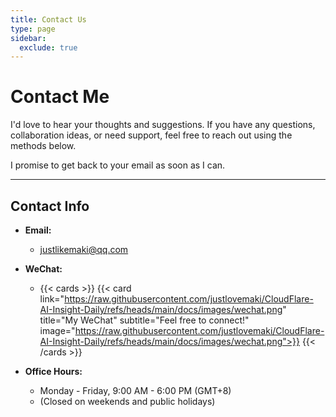 ```yaml
---
title: Contact Us
type: page
sidebar:
  exclude: true
---
```

# Contact Me

I'd love to hear your thoughts and suggestions. If you have any questions, collaboration ideas, or need support, feel free to reach out using the methods below.

I promise to get back to your email as soon as I can.

---

## **Contact Info**

*   **Email:**
    *   [justlikemaki@qq.com](mailto:justlikemaki@qq.com)

*   **WeChat:**
    *   {{< cards >}}
        {{< card link="https://raw.githubusercontent.com/justlovemaki/CloudFlare-AI-Insight-Daily/refs/heads/main/docs/images/wechat.png" title="My WeChat" subtitle="Feel free to connect!" image="https://raw.githubusercontent.com/justlovemaki/CloudFlare-AI-Insight-Daily/refs/heads/main/docs/images/wechat.png">}}
        {{< /cards >}}

*   **Office Hours:**
    *   Monday - Friday, 9:00 AM - 6:00 PM (GMT+8)
    *   (Closed on weekends and public holidays)